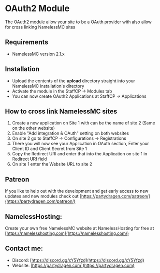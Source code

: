 # OAuth2 Module
The OAuth2 module allow your site to be a OAuth provider with also allow for cross linking NamelessMC sites

## Requirements
- NamelessMC version 2.1.x

## Installation
- Upload the contents of the **upload** directory straight into your NamelessMC installation's directory
- Activate the module in the StaffCP -> Modules tab
- You can now create OAuth2 Applications at StaffCP -> Applications

## How to cross link NamelessMC sites
1. Create a new application on Site 1 with can be the name of site 2 (Same on the other website)
2. Enable "Add integration & OAuth" setting on both websites
3. On site 2 go to StaffCP -> Configurations -> Registrations
4. There you will now see your Application in OAuth section, Enter your Client ID and Client Secret from Site 1
5. Copy the Redirect URI and enter that into the Application on site 1 in Redirect URI field
6. On site 1 enter the Website URL to site 2

## Patreon
If you like to help out with the development and get early access to new updates and new modules check out [https://partydragen.com/patreon/](https://partydragen.com/patreon/)

## NamelessHosting:
Create your own free NamelessMC website at NamelessHosting for free at [https://namelesshosting.com](https://namelesshosting.com/)

## Contact me:
- Discord: [https://discord.gg/cY5Yfzd](https://discord.gg/cY5Yfzd)
- Website: [https://partydragen.com](https://partydragen.com)
